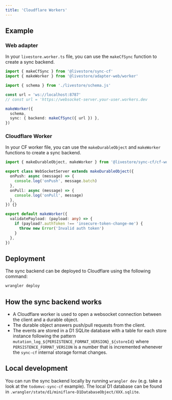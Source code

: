 ```yaml
---
title: 'Cloudflare Workers'
---
```


## Example

### Web adapter

In your `livestore.worker.ts` file, you can use the `makeCfSync` function to create a sync backend.

```ts
import { makeCfSync } from '@livestore/sync-cf'
import { makeWorker } from '@livestore/adapter-web/worker'

import { schema } from './livestore/schema.js'

const url = 'ws://localhost:8787'
// const url = 'https://websocket-server.your-user.workers.dev

makeWorker({
  schema,
  sync: { backend: makeCfSync({ url }) },
})
```

### Cloudflare Worker

In your CF worker file, you can use the `makeDurableObject` and `makeWorker` functions to create a sync backend.

```ts
import { makeDurableObject, makeWorker } from '@livestore/sync-cf/cf-worker'

export class WebSocketServer extends makeDurableObject({
  onPush: async (message) => {
    console.log('onPush', message.batch)
  },
  onPull: async (message) => {
    console.log('onPull', message)
  },
}) {}

export default makeWorker({
  validatePayload: (payload: any) => {
    if (payload?.authToken !== 'insecure-token-change-me') {
      throw new Error('Invalid auth token')
    }
  },
})

```

## Deployment

The sync backend can be deployed to Cloudflare using the following command:

```bash
wrangler deploy
```

## How the sync backend works

- A Cloudflare worker is used to open a websocket connection between the client and a durable object.
- The durable object answers push/pull requests from the client.
- The events are stored in a D1 SQLite database with a table for each store instance following the pattern `mutation_log_${PERSISTENCE_FORMAT_VERSION}_${storeId}` where `PERSISTENCE_FORMAT_VERSION` is a number that is incremented whenever the `sync-cf` internal storage format changes.

## Local development

You can run the sync backend locally by running `wrangler dev` (e.g. take a look at the `todomvc-sync-cf` example). The local D1 database can be found in `.wrangler/state/d1/miniflare-D1DatabaseObject/XXX.sqlite`.